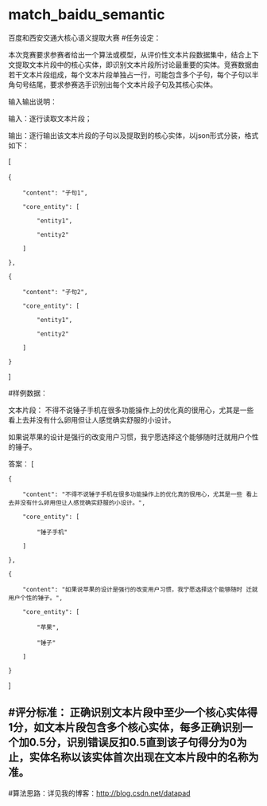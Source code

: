 # match_baidu_semantic
百度和西安交通大核心语义提取大赛
#任务设定：

 本次竞赛要求参赛者给出一个算法或模型，从评价性文本片段数据集中，结合上下文提取文本片段中的核心实体，即识别文本片段所讨论最重要的实体。竞赛数据由若干文本片段组成，每个文本片段单独占一行，可能包含多个子句，每个子句以半角句号结尾，要求参赛选手识别出每个文本片段子句及其核心实体。

输入输出说明：

输入：逐行读取文本片段；

输出：逐行输出该文本片段的子句以及提取到的核心实体，以json形式分装，格式如下：

[

 {

        "content": "子句1",

        "core_entity": [

            "entity1",

            "entity2"

        ]

    },

    {

        "content": "子句2",

        "core_entity": [

            "entity1",

            "entity2"

        ]

    }

  ]


#样例数据：

文本片段：
不得不说锤子手机在很多功能操作上的优化真的很用心，尤其是一些看上去并没有什么卵用但让人感觉确实舒服的小设计。

如果说苹果的设计是强行的改变用户习惯，我宁愿选择这个能够随时迁就用户个性的锤子。

答案：
 [

    {

        "content": "不得不说锤子手机在很多功能操作上的优化真的很用心，尤其是一些 看上去并没有什么卵用但让人感觉确实舒服的小设计。",

        "core_entity": [

            "锤子手机"

        ]

    },

    {

        "content": "如果说苹果的设计是强行的改变用户习惯，我宁愿选择这个能够随时 迁就用户个性的锤子。",

        "core_entity": [

            "苹果",

            "锤子"

        ]

    }

]

#评分标准：
正确识别文本片段中至少一个核心实体得1分，如文本片段包含多个核心实体，每多正确识别一个加0.5分，识别错误反扣0.5直到该子句得分为0为止，实体名称以该实体首次出现在文本片段中的名称为准。
----------------------------------------------------------------------------------------------------------------------------------------
#算法思路：详见我的博客：http://blog.csdn.net/datapad
